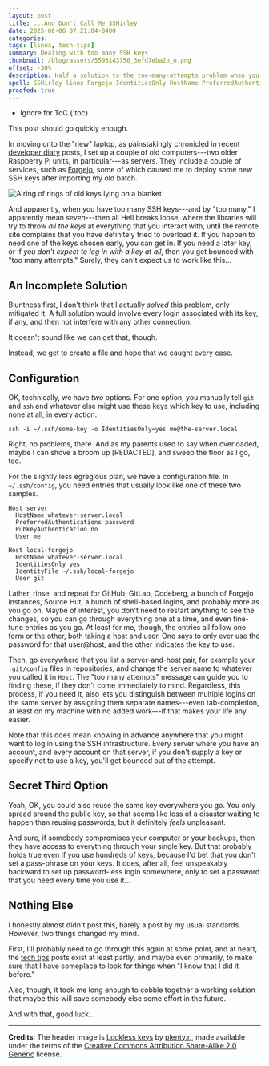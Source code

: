 ```yaml
---
layout: post
title: ...And Don't Call Me SSHirley
date: 2025-08-06 07:21:04-0400
categories:
tags: [linux, tech-tips]
summary: Dealing with too many SSH keys
thumbnail: /blog/assets/5593143750_3efd7eba2b_o.png
offset: -30%
description: Half a solution to the too-many-attempts problem when you don't remember making any attempts.
spell: SSHirley linux Forgejo IdentitiesOnly HostName PreferredAuthentications PubkeyAuthentication IdentityFile
proofed: true
---
```


* Ignore for ToC
{:toc}

This post should go quickly enough.

In moving onto the "new" laptop, as painstakingly chronicled in recent [developer diary](/blog/tag/dev-journal) posts, I set up a couple of old computers---two older Raspberry Pi units, in particular---as servers.  They include a couple of services, such as [Forgejo](https://forgejo.org/), some of which caused me to deploy some new SSH keys after importing my old batch.

![A ring of rings of old keys lying on a blanket](/blog/assets/5593143750_3efd7eba2b_o.png "Weirdly, I actually own a bunch of blankets with that look from some old surplus shopping...")

And apparently, when you have too many SSH keys---and by "too many," I apparently mean *seven*---then all Hell breaks loose, where the libraries will try to throw *all the keys* at everything that you interact with, until the remote site complains that you have definitely tried to overload it.  If you happen to need one of the keys chosen early, you can get in.  If you need a later key, or if *you don't expect to log in with a key at all*, then you get bounced with "too many attempts."  Surely, they can't expect us to work like this...

## An Incomplete Solution

Bluntness first, I don't think that I actually *solved* this problem, only mitigated it.  A full solution would involve every login associated with its key, if any, and then not interfere with any other connection.

It doesn't sound like we can get that, though.

Instead, we get to create a file and hope that we caught every case.

## Configuration

OK, technically, we have *two* options.  For one option, you manually tell `git` and `ssh` and whatever else might use these keys which key to use, including none at all, in every action.

```console
ssh -i ~/.ssh/some-key -o IdentitiesOnly=yes me@the-server.local
```

Right, no problems, there.  And as my parents used to say when overloaded, maybe I can shove a broom up [REDACTED], and sweep the floor as I go, too.

For the slightly less egregious plan, we have a configuration file.  In `~/.ssh/config`, you need entries that usually look like one of these two samples.

```
Host server
  HostName whatever-server.local
  PreferredAuthentications password
  PubkeyAuthentication no
  User me

Host local-forgejo
  HostName whatever-server.local
  IdentitiesOnly yes
  IdentityFile ~/.ssh/local-forgejo
  User git
```

Lather, rinse, and repeat for GitHub, GitLab, Codeberg, a bunch of Forgejo instances, Source Hut, a bunch of shell-based logins, and probably more as you go on.  Maybe of interest, you don't need to restart anything to see the changes, so you can go through everything one at a time, and even fine-tune entries as you go.  At least for me, though, the entries all follow one form or the other, both taking a host and user.  One says to only ever use the password for that user@host, and the other indicates the key to use.

Then, go everywhere that you list a server-and-host pair, for example your `.git/config` files in repositories, and change the server name to whatever you called it in `Host`.  The "too many attempts" message can guide you to finding these, if they don't come immediately to mind.  Regardless, this process, if you need it, also lets you distinguish between multiple logins on the same server by assigning them separate names---even tab-completion, at least on my machine with no added work---if that makes your life any easier.

Note that this does mean knowing in advance anywhere that you might want to log in using the SSH infrastructure.  Every server where you have an account, and every account on that server, if you don't supply a key or specify not to use a key, you'll get bounced out of the attempt.

## Secret Third Option

Yeah, OK, you could also reuse the same key everywhere you go.  You only spread around the public key, so that seems like less of a disaster waiting to happen than reusing passwords, but it definitely *feels* unpleasant.

And sure, if somebody compromises your computer or your backups, then they have access to everything through your single key.  But that probably holds true even if you use hundreds of keys, because I'd bet that you don't set a pass-phrase on your keys.  It does, after all, feel unspeakably backward to set up password-less login somewhere, only to set a password that you need every time you use it...

## Nothing Else

I honestly almost didn't post this, barely a post by my usual standards.  However, two things changed my mind.

First, I'll probably need to go through this again at some point, and at heart, the [tech tips](/blog/tag/tech-tips) posts exist at least partly, and maybe even primarily, to make sure that I have someplace to look for things when "I know that I did it before."

Also, though, it took me long enough to cobble together a working solution that maybe this will save somebody else some effort in the future.

And with that, good luck...

* * *

**Credits**:  The header image is [Lockless keys](https://www.flickr.com/photos/13434526@N00/5593143750) by [plenty.r.](https://www.flickr.com/photos/plenty/), made available under the terms of the [Creative Commons Attribution Share-Alike 2.0 Generic](https://creativecommons.org/licenses/by-sa/2.0/deed.en) license.
